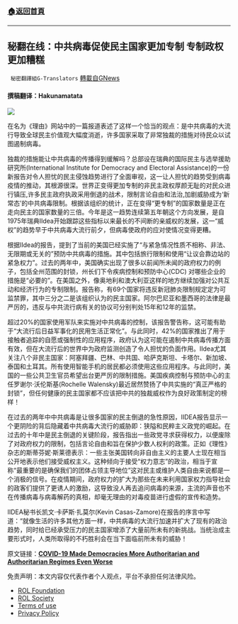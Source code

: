###  [:house:返回首頁](https://github.com/ourhimalayas/txt)
---


## 秘翻在线：中共病毒促使民主国家更加专制 专制政权更加糟糕
` 秘密翻譯組G-Translators` [轉載自GNews](https://gnews.org/zh-hans/1696025/)

#### 撰稿翻译：Hakunamatata

![](https://assets.gnews.org/wp-content/uploads/2021/11/Snipaste_2021-fsdaf34r23r3fsfsd11-26_09-09-43.png)

在名为《理由》网站中的一篇报道表述了这样一个恰当的观点：是中共病毒的大流行导致全球民主价值观大幅度消逝，许多国家采取了非常独裁的措施对待民众以试图遏制病毒。

独裁的措施能让中共病毒的传播得到缓解吗？总部设在瑞典的国际民主与选举援助研究所(International Institute for Democracy and Electoral Assistance)的一份新报告对令人担忧的民主侵蚀趋势进行了全面审视，这一让人担忧的趋势受到病毒疫情的推动，其根源很深。世界正变得更加专制的非民主政权厚颜无耻的对民众进行镇压,许多民主政府执政采用倒退的战术，限制言论自由和法治,加剧威胁成为‘新常态’的中共病毒限制。根据该组织的统计，正在变得“更专制”的国家数量是正在走向民主的国家数量的三倍。今年是这一趋势连续第五年朝这个方向发展，是自1975年瑞典IIdea开始跟踪这些指标以来最长的不间断的亲威权的发展，这一“威权”的趋势早于中共病毒大流行前夕，但病毒使政府的应对使情况变得更糟。

根据IIdea的报告，提到了当前的美国已经实施了“与紧急情况性质不相称、非法、无限期或无关的”预防中共病毒的措施。其中包括旅行限制和使用“让议会靠边站的紧急权力”。过去的两年中，美国确实出现了很多以前闻所未闻的政府权力的例子，包括全州范围的封锁，州长们下令疾病控制和预防中心(CDC) 对哪些企业的措施是“必要的”。在美国之外，像奥地利和澳大利亚这样的地方继续加强对公共互动和经济行为的专制限制。报告称，有69个国家将违反新冠肺炎限制规定定为可监禁罪，其中三分之二是该组织认为的民主国家。阿尔巴尼亚和墨西哥的法律是最严厉的，违反与中共流行病有关的协议可分别判处15年和12年的监禁。

超过20%的国家使用军队来实施对中共病毒的控制，该报告警告称，这可能有助于“大流行后日益军事化的民用生活正常化”。与此同时，42%的国家推出了用于接触者追踪的自愿或强制性的应用程序，政府认为这可能在遏制中共病毒传播方面有效，但在大流行后的世界中为政府监测创造了令人担忧的负面作用。IIdea尤其关注八个非民主国家：阿塞拜疆、巴林、中共国、哈萨克斯坦、卡塔尔、新加坡、泰国和土耳其。所有使用智能手机的居民都必须使用这些应用程序。与此同时，美国的一些公共卫生官员希望出台更严厉的限制措施。美国疾病控制与预防中心的主任罗谢尔·沃伦斯基(Rochelle Walensky)最近居然赞扬了中共实施的“真正严格的封锁”，但任何健康的民主国家都不应该把中共的独裁威权作为良好政策制定的榜样！

在过去的两年中中共病毒是让很多国家的民主倒退的急性原因，IIDEA报告显示一个更阴险的背后隐藏着中共病毒大流行的威胁即：狭隘和民粹主义政党的崛起。在过去的十年中是民主倒退的关键阶段，报告指出一些政党寻求获得权力，以便废除了对政府权力的限制，包括言论自由和旨在保护少数人权利的政策。正如《理性》杂志的斯蒂芬妮·斯莱德表示：一些主张美国转向非自由主义的主要人士现在相当公开地表示他们接受威权主义。这种倾向于接受“权力意志”的政治，相当于宣称“最重要的是确保我们的团体占领主导地位”这对民主或维护人类自由来说都是一个消极的信号。在疫情期间，政府权力的扩大为那些在未来利用国家权力指导社会的政客们提供了更诱人的激励，这导致没人再去追问病毒的来源，主流的声音也不在传播病毒与病毒解药的真相，却毫无理由的对毒疫苗进行虚假的宣传和造势。

IIDEA秘书长凯文·卡萨斯·扎莫尔(Kevin Casas-Zamore)在报告的序言中写道：“就像生活的许多其他方面一样，中共病毒的大流行加速并扩大了现有的政治趋势，同时给已经承受压力的民主国家增添了大量前所未有的新挑战。当统治成主要形式时，人类所取得的不朽胜利会在当下面临前所未有的威胁！

原文链接：[**COVID-19 Made Democracies More Authoritarian and Authoritarian Regimes Even Worse**](https://reason.com/2021/11/23/covid-19-made-democracies-more-authoritarian-and-authoritarianism-even-worse/)

 

免责声明：本文内容仅代表作者个人观点，平台不承担任何法律风险。

- [ROL Foundation](https://rolfoundation.org/)
- [ROL Society](https://rolsociety.org/)
- [Terms of use](https://gnews.org/terms-of-use-3/)
- [Privacy Policy](https://gnews.org/privacy-policy/)
